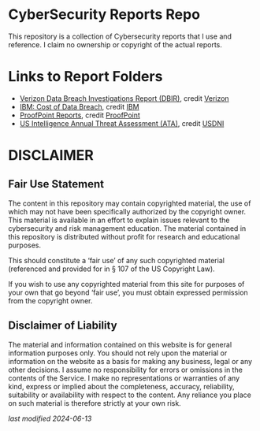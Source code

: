 # CyberSecurity Reports Repo

This repository is a collection of Cybersecurity reports that I use and reference. I claim no ownership or copyright of the actual reports.

# Links to Report Folders

 - [Verizon Data Breach Investigations Report (DBIR)](https://github.com/tsudo/reference/tree/master/Verizon_DBIR), credit [Verizon](https://www.verizon.com/business/resources/reports/dbir/)
 - [IBM: Cost of Data Breach](https://github.com/tsudo/reference/tree/master/Ponemon), credit [IBM](https://www.ibm.com/reports/data-breach)
 - [ProofPoint Reports](https://github.com/tsudo/reference/tree/master/ProofPoint), credit [ProofPoint](https://www.proofpoint.com/us/resources)
 - [US Intelligence Annual Threat Assessment (ATA)](https://github.com/tsudo/reference/tree/master/US_WWTA), credit [USDNI](https://www.intelligence.gov/annual-threat-assessment)

# DISCLAIMER
## Fair Use Statement
The content in this repository may contain copyrighted material, the use of which may not have been specifically authorized by the copyright owner. This material is available in an effort to explain issues relevant to the cybersecurity and risk management education. The material contained in this repository is distributed without profit for research and educational purposes.

This should constitute a ‘fair use’ of any such copyrighted material (referenced and provided for in § 107 of the US Copyright Law).

If you wish to use any copyrighted material from this site for purposes of your own that go beyond ‘fair use’, you must obtain expressed permission from the copyright owner.

## Disclaimer of Liability
The material and information contained on this website is for general information purposes only. You should not rely upon the material or information on the website as a basis for making any business, legal or any other decisions. I assume no responsibility for errors or omissions in the contents of the Service. I make no representations or warranties of any kind, express or implied about the completeness, accuracy, reliability, suitability or availability with respect to the content. Any reliance you place on such material is therefore strictly at your own risk.

*last modified 2024-06-13*
